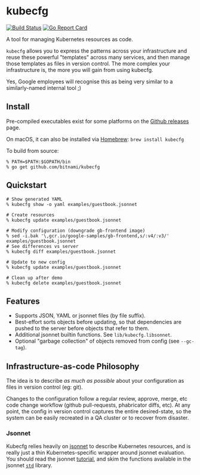 # kubecfg

[![Build Status](https://travis-ci.org/bitnami/kubecfg.svg?branch=master)](https://travis-ci.org/bitnami/kubecfg)
[![Go Report Card](https://goreportcard.com/badge/github.com/bitnami/kubecfg)](https://goreportcard.com/report/github.com/bitnami/kubecfg)

A tool for managing Kubernetes resources as code.

`kubecfg` allows you to express the patterns across your
infrastructure and reuse these powerful "templates" across many
services, and then manage those templates as files in version control.
The more complex your infrastructure is, the more you will gain from
using kubecfg.

Yes, Google employees will recognise this as being very similar to a
similarly-named internal tool ;)

## Install

Pre-compiled executables exist for some platforms on
the [Github releases](https://github.com/bitnami/kubecfg/releases)
page.

On macOS, it can also be installed via [Homebrew](https://brew.sh/):
`brew install kubecfg`

To build from source:

```console
% PATH=$PATH:$GOPATH/bin
% go get github.com/bitnami/kubecfg
```

## Quickstart

```console
# Show generated YAML
% kubecfg show -o yaml examples/guestbook.jsonnet

# Create resources
% kubecfg update examples/guestbook.jsonnet

# Modify configuration (downgrade gb-frontend image)
% sed -i.bak '\,gcr.io/google-samples/gb-frontend,s/:v4/:v3/' examples/guestbook.jsonnet
# See differences vs server
% kubecfg diff examples/guestbook.jsonnet

# Update to new config
% kubecfg update examples/guestbook.jsonnet

# Clean up after demo
% kubecfg delete examples/guestbook.jsonnet
```

## Features

- Supports JSON, YAML or jsonnet files (by file suffix).
- Best-effort sorts objects before updating, so that dependencies are
  pushed to the server before objects that refer to them.
- Additional jsonnet builtin functions. See `lib/kubecfg.libsonnet`.
- Optional "garbage collection" of objects removed from config (see
  `--gc-tag`).

## Infrastructure-as-code Philosophy

The idea is to describe *as much as possible* about your configuration
as files in version control (eg: git).

Changes to the configuration follow a regular review, approve, merge,
etc code change workflow (github pull-requests, phabricator diffs,
etc).  At any point, the config in version control captures the entire
desired-state, so the system can be easily recreated in a QA cluster
or to recover from disaster.

### Jsonnet

Kubecfg relies heavily on [jsonnet](http://jsonnet.org/) to describe
Kubernetes resources, and is really just a thin Kubernetes-specific
wrapper around jsonnet evaluation.  You should read the jsonnet
[tutorial](http://jsonnet.org/docs/tutorial.html), and skim the functions available in the jsonnet [`std`](http://jsonnet.org/docs/stdlib.html)
library.
